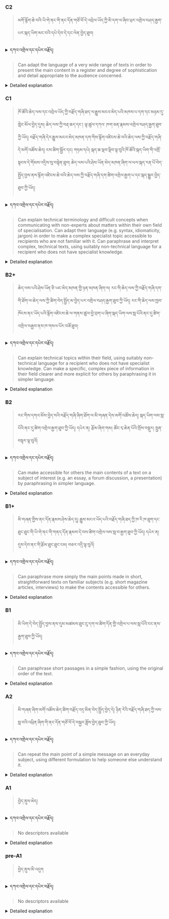 ### C2
<!-- panels:start -->
<!-- div:left-panel -->

>མགོ་རྙོག་ཆེ་བའི་ཡི་གེ་ནང་གི་ནང་དོན་གཙོ་བོ་དེ་འབྲེལ་ཡོད་ཀྱི་མི་དག་ལ་ཞིབ་ཕྲར་འགྲེལ་བཤད་རྒྱག་པར་སྐད་ཡིག་མང་བའི་དཔེ་དེབ་དེ་དང་ལེན་བྱེད་ཐུབ།


<details>
  <summary>དཀའ་འགྲེལ་དང་དཔེར་བརྗོད།</summary>

བདག་གིས་དེ་ལྷག་ཏུ་སྟབས་བདེའི་ཆ་ཤས་སུ་དབྱེ་རུ་བཅུག་པ་སྟེ།

1.སྐད་ཆ་དྭངས་ཤིང་གསལ་བ་སྟེ། འདིས་ཁྱོད་ཀྱིས་གོ་བདེ་ཤེས་སླ་བའི་ཐབས་ལ་བརྟེན་ནས་བཤད་ཆོག་པ་དང་འབྲི་ཆོག་པ་མཚོན་ ཁྱེད་ཀྱིས་དོན་སྙིང་ལྡན་པའི་ཚིག་བཀོལ་ནས་ཉན་མཁན་དང་ཀློག་པ་པོ་རྣམས་ལ་མཚོན་ན་རྙོག་འཛིང་ཆེན་པོ་མེད།
དཔེ་མཚོན་འདི་ལྟར། "དེ་རིང་གི་ནམ་མཁའ་ཧ་ཅང་སྔོ་"ཞེས་པ་ནི་སྟབས་བདེ་ཞིང་གསལ་བའི་ཚིག་གྲུབ་ཤིག་རེད།
</details>


<!-- div:right-panel -->

> Can adapt the language of a very wide range of texts in order to present the main content in a register and degree of sophistication and detail appropriate to the audience concerned.




<details>

  <summary>Detailed explanation</summary>

It highlights an individual's ability to adapt the language of various texts to match the needs and expectations of the intended audience. Here's an explanation of the key elements:

Adapting language: The individual can modify their language use to suit different types of texts. They have the skill to adjust the register, tone, and style of their language to ensure it is appropriate for the specific audience they are addressing.

Presenting main content: The individual can effectively convey the main ideas and information of a text. They are able to prioritize and articulate the essential content, ensuring that it is accurately and clearly presented.

Register and degree of sophistication: The individual can select an appropriate register and level of formality for the specific audience. They can adapt their language to match the desired level of sophistication, taking into account factors such as the audience's knowledge, expectations, and cultural context.

Detail and level of information: The individual can adjust the level of detail and information provided in the text. They have the ability to provide the necessary information to meet the audience's needs, whether it requires a concise summary or a more comprehensive explanation.

Overall, this descriptor indicates that the individual possesses advanced language skills and can effectively adapt their language use across a wide range of texts. They have the ability to tailor their communication to suit the intended audience, presenting the main content in an appropriate register and degree of sophistication while considering the level of detail and information required.

</details>

<!-- panels:end -->




### C1
<!-- panels:start -->
<!-- div:left-panel -->

>  ཁོ་ཚོའི་ཆེད་ལས་དང་འབྲེལ་ཡོད་ཀྱི་བརྗོད་གཞི་ཐད་ལ་རྒྱུས་མངའ་མེད་པའི་མཁས་པ་དག་དང་མཉམ་དུ་གླེང་མོལ་བྱེད་དུས། ཆེད་ལས་ཀྱི་བརྡ་ཆད་དང་། ལྟ་ཚུལ་དཀའ་
ཁག་ཅན་རྣམས་འགྲེལ་བཤད་རྒྱག་ཐུབ་ཀྱི་ཡོད།
བརྗོད་གཞི་དེར་རྒྱུས་མངའ་མེད་མཁན་དག་གིས་རྙོག་འཛིངས་ཆེ་བའི་ཆེད་ལས་ཀྱི་བརྗོད་གཞི་དེ་མགོ་འཚོས་ཆེད། ངས་ཚིག་སྦྱོར་དང། གཏམ་དཔེ། སྐད་ཆ་ལྡབ་ལྡིབ་ལྟ་བུའི་ཁོ་ཚོའི་སྐད་ཡིག་གི་འགྲོ་སྟངས་དེ་གོམས་འདྲིས་སུ་བསྟེན་ཐུབ། 
ཆེད་ལས་པའི་ཤེས་ཡོན་མེད་མཁན་ཞིག་ལ་ཕལ་སྐད་རན་པོ་བེད་སྤྱོད་བྱས་ནས་རྙོག་འཛིངས་ཆེ་བའི་ཆེད་ལས་ཀྱི་བརྗོད་གཞི་དག་ཚིག་འགྲེལ་རྒྱག་པ་དང་སྐད་སྒྱུར་བྱེད་ཐུབ་ཀྱི་ཡོད། 






<details>
  <summary>དཀའ་འགྲེལ་དང་དཔེར་བརྗོད།</summary>

བདག་གིས་དེ་ལྷག་ཏུ་སྟབས་བདེའི་ཆ་ཤས་སུ་དབྱེ་རུ་བཅུག་པ་སྟེ།

1.སྐད་ཆ་དྭངས་ཤིང་གསལ་བ་སྟེ། འདིས་ཁྱོད་ཀྱིས་གོ་བདེ་ཤེས་སླ་བའི་ཐབས་ལ་བརྟེན་ནས་བཤད་ཆོག་པ་དང་འབྲི་ཆོག་པ་མཚོན་ ཁྱེད་ཀྱིས་དོན་སྙིང་ལྡན་པའི་ཚིག་བཀོལ་ནས་ཉན་མཁན་དང་ཀློག་པ་པོ་རྣམས་ལ་མཚོན་ན་རྙོག་འཛིང་ཆེན་པོ་མེད།
དཔེ་མཚོན་འདི་ལྟར། "དེ་རིང་གི་ནམ་མཁའ་ཧ་ཅང་སྔོ་"ཞེས་པ་ནི་སྟབས་བདེ་ཞིང་གསལ་བའི་ཚིག་གྲུབ་ཤིག་རེད།
</details>

<!-- div:right-panel -->

>Can explain technical terminology and difficult concepts when communicating with non-experts about matters within their own field of specialisation.
Can adapt their language (e.g. syntax, idiomaticity, jargon) in order to make a complex specialist topic accessible to recipients who are not familiar with it.
Can paraphrase and interpret complex, technical texts, using suitably non-technical language for a recipient who does not have specialist knowledge.





<details>

  <summary>Detailed explanation</summary>

It describes an individual's ability to communicate complex technical information to non-experts within their own field of expertise. Here's a simplified explanation:

Explaining technical terminology and difficult concepts: The individual can clarify and simplify complex technical terms and concepts when communicating with people who are not experts in the subject. They have the skill to break down complicated information into more understandable terms.

Adapting language for non-experts: The individual can adjust their language, including syntax (sentence structure), idiomatic expressions, and jargon, to make a complex specialist topic accessible to recipients who may not have in-depth knowledge of the subject. They can convey the information in a way that is understandable and relatable to non-experts.

Paraphrasing and interpreting complex texts: The individual can rephrase and interpret complex technical texts, using language that is suitable for someone who lacks specialist knowledge. They can summarize and explain the main ideas without using overly technical language.

In summary, this descriptor indicates that the individual has the ability to explain technical concepts and terminology to non-experts in their field. They can adapt their language to make complex topics understandable, paraphrase complex texts into simpler language, and effectively communicate with individuals who may not have specialized knowledge in the subject area.

</details>

<!-- panels:end -->






### B2+
<!-- panels:start -->
<!-- div:left-panel -->

> ཆེད་ལས་པའི་ཤེས་ཡོན་ཅི་ཡང་མེད་མཁན་གྱི་ཉན་མཁན་ཞིག་ལ། རང་གི་ཆེད་ལས་ཀྱི་བརྗོད་གཞི་དག་གི་ཐོག་ལ་ཆེད་ལས་ཀྱི་ཚིག་བེད་སྤྱོད་མ་བྱེད་པར་འགྲེལ་བཤད་རྒྱག་ཐུབ་ཀྱི་ཡོད།
རང་གི་ཆེད་ལས་ཁྱབ་ཁོངས་ནང་ཡོད་པའི་རྙོག་འཛིངས་ཆེ་ལ་གནས་ཚུལ་བྱེ་བྲག་པ་ཞིག་སྐད་ཡིག་ལས་སླ་པོའི་ནང་དུ་ཚིག་འགྲེལ་བརྒྱབ་ནས་ཁ་གསལ་པོར་བཟོ་ཐུབ།




<details>
  <summary>དཀའ་འགྲེལ་དང་དཔེར་བརྗོད།</summary>

བདག་གིས་དེ་ལྷག་ཏུ་སྟབས་བདེའི་ཆ་ཤས་སུ་དབྱེ་རུ་བཅུག་པ་སྟེ།

1.སྐད་ཆ་དྭངས་ཤིང་གསལ་བ་སྟེ། འདིས་ཁྱོད་ཀྱིས་གོ་བདེ་ཤེས་སླ་བའི་ཐབས་ལ་བརྟེན་ནས་བཤད་ཆོག་པ་དང་འབྲི་ཆོག་པ་མཚོན་ ཁྱེད་ཀྱིས་དོན་སྙིང་ལྡན་པའི་ཚིག་བཀོལ་ནས་ཉན་མཁན་དང་ཀློག་པ་པོ་རྣམས་ལ་མཚོན་ན་རྙོག་འཛིང་ཆེན་པོ་མེད།
དཔེ་མཚོན་འདི་ལྟར། "དེ་རིང་གི་ནམ་མཁའ་ཧ་ཅང་སྔོ་"ཞེས་པ་ནི་སྟབས་བདེ་ཞིང་གསལ་བའི་ཚིག་གྲུབ་ཤིག་རེད།
</details>

<!-- div:right-panel -->

> Can explain technical topics within their field, using suitably non-technical language for a recipient who does not have specialist knowledge.
Can make a specific, complex piece of information in their field clearer and more explicit for others by paraphrasing it in simpler language.





<details>

  <summary>Detailed explanation</summary>

It highlights the individual's ability to explain technical topics within their field to individuals who do not have specialized knowledge. Here's a simplified explanation:

Explaining technical topics: The individual can effectively communicate technical subjects related to their field to people who may not have expertise in that area. They have the skill to convey complex information in a way that is understandable and accessible to non-specialists.

Using non-technical language: The individual can use language that is appropriate and free from technical jargon when explaining technical topics to non-experts. They can express ideas and concepts in a clear and concise manner, avoiding unnecessary technical terms that might confuse the recipient.

Paraphrasing complex information: The individual can take a specific, intricate piece of information within their field and rephrase it using simpler language. This allows them to make the information clearer and more explicit for others who may have difficulty understanding complex technical content.

In summary, this descriptor indicates that the individual has the ability to explain technical topics within their field using non-technical language. They can make complex information more accessible by paraphrasing it in simpler terms, helping others understand the subject matter more easily.

</details>

<!-- panels:end -->







### B2
<!-- panels:start -->
<!-- div:left-panel -->

> རང་གིས་དགའ་མོས་བྱེད་སའི་བརྗོད་གཞི་ཞིག་ཐོག་ལ་མི་གཞན་དེས་མགོ་འཚོས་ཆེད། སྐད་ཡིག་ལས་སླ་པོའི་ནང་དུ་ཚིག་འགྲེལ་རྒྱག་ཐུབ་ཀྱི་ཡོད། དཔེར་ན། རྩོམ་ཞིག་གམ། ཚོང་རྭ་ཆེན་པོའི་གྲོས་བསྡུར། སྤྱན་བསྟར་ལྟ་བུའོ།





<details>
  <summary>དཀའ་འགྲེལ་དང་དཔེར་བརྗོད།</summary>

བདག་གིས་དེ་ལྷག་ཏུ་སྟབས་བདེའི་ཆ་ཤས་སུ་དབྱེ་རུ་བཅུག་པ་སྟེ།

1.སྐད་ཆ་དྭངས་ཤིང་གསལ་བ་སྟེ། འདིས་ཁྱོད་ཀྱིས་གོ་བདེ་ཤེས་སླ་བའི་ཐབས་ལ་བརྟེན་ནས་བཤད་ཆོག་པ་དང་འབྲི་ཆོག་པ་མཚོན་ ཁྱེད་ཀྱིས་དོན་སྙིང་ལྡན་པའི་ཚིག་བཀོལ་ནས་ཉན་མཁན་དང་ཀློག་པ་པོ་རྣམས་ལ་མཚོན་ན་རྙོག་འཛིང་ཆེན་པོ་མེད།
དཔེ་མཚོན་འདི་ལྟར། "དེ་རིང་གི་ནམ་མཁའ་ཧ་ཅང་སྔོ་"ཞེས་པ་ནི་སྟབས་བདེ་ཞིང་གསལ་བའི་ཚིག་གྲུབ་ཤིག་རེད།
</details>

<!-- div:right-panel -->

> Can make accessible for others the main contents of a text on a subject of interest (e.g. an essay, a forum discussion, a presentation) by paraphrasing in simpler language.






<details>

  <summary>Detailed explanation</summary>

 It focuses on the individual's ability to make the main content of a text, such as an essay, forum discussion, or presentation, accessible to others by paraphrasing it in simpler language. Here's a simplified explanation:

The individual can take a text that contains complex or specialized information on a subject of interest and rephrase it using simpler language. By doing so, they make the main content of the text more easily understandable for others who may have difficulty comprehending the original text.

The goal is to remove any unnecessary complexity, technical jargon, or complicated language that might hinder comprehension. The individual's ability to paraphrase the text and present it in simpler language enables them to bridge the gap between the original content and the intended audience.

In summary, this descriptor highlights the individual's skill in simplifying the main content of a text by using more accessible language. They can make information easier to understand and ensure that others can grasp the key points and ideas of the subject matter.

</details>

<!-- panels:end -->







### B1+
<!-- panels:start -->
<!-- div:left-panel -->

> མི་གཞན་གྱིས་ནང་དོན་རྣམས་ཤེས་ཆེད་དུ། རྒྱུས་མངའ་ཡོད་པའི་བརྗོད་གཞི་ཐད་ཀྱི་ཁ་རི་ཁ་ཐུག་དང་ཐུང་ཐུང་གི་ཡི་གེ་ནང་གི་གནད་དོན་རྣམས་དེ་བས་ཚིག་འགྲེལ་ལས་སླ་བ་རྒྱག་ཐུབ་ཀྱི་ཡོད། དཔེར་ན། དུས་དེབ་ནང་གི་རྩོམ་ཐུང་ཐུང་ངམ། བཅར་འདྲི་ལྟ་བུའོ།




<details>
  <summary>དཀའ་འགྲེལ་དང་དཔེར་བརྗོད།</summary>

བདག་གིས་དེ་ལྷག་ཏུ་སྟབས་བདེའི་ཆ་ཤས་སུ་དབྱེ་རུ་བཅུག་པ་སྟེ།

1.སྐད་ཆ་དྭངས་ཤིང་གསལ་བ་སྟེ། འདིས་ཁྱོད་ཀྱིས་གོ་བདེ་ཤེས་སླ་བའི་ཐབས་ལ་བརྟེན་ནས་བཤད་ཆོག་པ་དང་འབྲི་ཆོག་པ་མཚོན་ ཁྱེད་ཀྱིས་དོན་སྙིང་ལྡན་པའི་ཚིག་བཀོལ་ནས་ཉན་མཁན་དང་ཀློག་པ་པོ་རྣམས་ལ་མཚོན་ན་རྙོག་འཛིང་ཆེན་པོ་མེད།
དཔེ་མཚོན་འདི་ལྟར། "དེ་རིང་གི་ནམ་མཁའ་ཧ་ཅང་སྔོ་"ཞེས་པ་ནི་སྟབས་བདེ་ཞིང་གསལ་བའི་ཚིག་གྲུབ་ཤིག་རེད།
</details>

<!-- div:right-panel -->

> Can paraphrase more simply the main points made in short, straightforward texts on familiar subjects (e.g. short magazine articles, interviews) to make the contents accessible for others.






<details>

  <summary>Detailed explanation</summary>

It focuses on the individual's ability to paraphrase the main points of short and straightforward texts on familiar subjects, such as magazine articles or interviews, to make the content more accessible for others. Here's a simplified explanation:

The individual can take a short text that presents main points or ideas on a familiar subject and rephrase them using simpler language. By doing so, they make the content easier to understand for others who may have difficulty with the original wording or terminology.

The goal is to convey the key information in a clear and concise manner, removing any unnecessary complexity or language barriers that might hinder comprehension. The individual's ability to paraphrase the text and present it in simpler terms helps make the content more accessible and easier to grasp for a wider audience.

In summary, this descriptor highlights the individual's skill in simplifying and rephrasing the main points of short, straightforward texts on familiar subjects. Their ability to paraphrase the content allows them to make the information more understandable and accessible for others who may not be familiar with the original text.

</details>

<!-- panels:end -->



### B1
<!-- panels:start -->
<!-- div:left-panel -->

> མི་ཡིག་དེ་བེད་སྤྱོད་བྱས་ནས་དུམ་མཚམས་ཐུང་ངུ་དག་ལ་ཚིག་དོན་གྱི་འགྲེལ་པ་ལས་སླ་པོའི་ངང་ནས་རྒྱག་ཐུབ་ཀྱི་ཡོད།




<details>
  <summary>དཀའ་འགྲེལ་དང་དཔེར་བརྗོད།</summary>

བདག་གིས་དེ་ལྷག་ཏུ་སྟབས་བདེའི་ཆ་ཤས་སུ་དབྱེ་རུ་བཅུག་པ་སྟེ།

1.སྐད་ཆ་དྭངས་ཤིང་གསལ་བ་སྟེ། འདིས་ཁྱོད་ཀྱིས་གོ་བདེ་ཤེས་སླ་བའི་ཐབས་ལ་བརྟེན་ནས་བཤད་ཆོག་པ་དང་འབྲི་ཆོག་པ་མཚོན་ ཁྱེད་ཀྱིས་དོན་སྙིང་ལྡན་པའི་ཚིག་བཀོལ་ནས་ཉན་མཁན་དང་ཀློག་པ་པོ་རྣམས་ལ་མཚོན་ན་རྙོག་འཛིང་ཆེན་པོ་མེད།
དཔེ་མཚོན་འདི་ལྟར། "དེ་རིང་གི་ནམ་མཁའ་ཧ་ཅང་སྔོ་"ཞེས་པ་ནི་སྟབས་བདེ་ཞིང་གསལ་བའི་ཚིག་གྲུབ་ཤིག་རེད།
</details>

<!-- div:right-panel -->

> Can paraphrase short passages in a simple fashion, using the original order of the text.




<details>

  <summary>Detailed explanation</summary>

This descriptor refers to the individual's ability to paraphrase short passages in a simple manner while maintaining the original order of the text. Here's a simplified explanation:

The individual is able to rephrase or restate short passages of text using simpler language and structure, while keeping the original sequence and order of the information intact. This skill allows them to convey the main ideas or content of the original text in a more accessible way.

By paraphrasing the text, the individual can make it easier for others to understand the information without changing the overall meaning or organization of the original passage. They have the ability to simplify complex language, rephrase sentences, and use more straightforward wording to express the same ideas.

In summary, this descriptor highlights the individual's capacity to rephrase short passages of text using simpler language and maintain the original order of the information. Their skill in paraphrasing allows them to present the main ideas in a more accessible manner while staying true to the structure of the original text.

</details>

<!-- panels:end -->





### A2
<!-- panels:start -->
<!-- div:left-panel -->

> མི་གཞན་ཞིག་མགོ་འཚོས་ཆེད་ཚིག་བརྗོད་འདྲ་མིན་བེད་སྤྱོད་བྱེད་དེ། ཉིན་རེའི་བརྗོད་གཞི་ཐད་ཀྱི་ལས་སླ་བའི་འཕྲིན་ཞིག་གི་ནང་དོན་གཙོ་བོ་དེ་བསྐྱར་ཟློས་བྱེད་ཐུབ་ཀྱི་ཡོད།

  


<details>
  <summary>དཀའ་འགྲེལ་དང་དཔེར་བརྗོད།</summary>

བདག་གིས་དེ་ལྷག་ཏུ་སྟབས་བདེའི་ཆ་ཤས་སུ་དབྱེ་རུ་བཅུག་པ་སྟེ།

1.སྐད་ཆ་དྭངས་ཤིང་གསལ་བ་སྟེ། འདིས་ཁྱོད་ཀྱིས་གོ་བདེ་ཤེས་སླ་བའི་ཐབས་ལ་བརྟེན་ནས་བཤད་ཆོག་པ་དང་འབྲི་ཆོག་པ་མཚོན་ ཁྱེད་ཀྱིས་དོན་སྙིང་ལྡན་པའི་ཚིག་བཀོལ་ནས་ཉན་མཁན་དང་ཀློག་པ་པོ་རྣམས་ལ་མཚོན་ན་རྙོག་འཛིང་ཆེན་པོ་མེད།
དཔེ་མཚོན་འདི་ལྟར། "དེ་རིང་གི་ནམ་མཁའ་ཧ་ཅང་སྔོ་"ཞེས་པ་ནི་སྟབས་བདེ་ཞིང་གསལ་བའི་ཚིག་གྲུབ་ཤིག་རེད།
</details>

<!-- div:right-panel -->

> Can repeat the main point of a simple message on an everyday subject, using different formulation to help someone else understand it.




<details>

  <summary>Detailed explanation</summary>

This descriptor refers to the individual's ability to repeat the main point of a simple message on an everyday subject using different formulations in order to help someone else understand it. Here's a simplified explanation:

The individual is capable of restating or rephrasing the main idea or point of a simple message on a common topic. They have the ability to express the same concept using different wording or formulations in order to assist someone else in comprehending it.

By repeating the main point using various formulations, the individual can provide alternative explanations or perspectives that may resonate better with the listener. This skill allows them to adapt their language and delivery to enhance understanding and make the message clearer for others.

In summary, this descriptor highlights the individual's proficiency in reiterating the primary message of a straightforward communication using different phrasings. Their ability to vary their formulations helps facilitate comprehension and assists others in grasping the intended meaning.

</details>

<!-- panels:end -->




### A1
<!-- panels:start -->
<!-- div:left-panel -->

>བྱེད་ནུས་མེད།
 
<details>
  <summary>དཀའ་འགྲེལ་དང་དཔེར་བརྗོད།</summary>

...
</details>

<!-- div:right-panel -->

> No descriptors available

<details>

  <summary>Detailed explanation</summary>

...

</details>

<!-- panels:end -->




### pre-A1
<!-- panels:start -->
<!-- div:left-panel -->

> བྱེད་ནུས་མི་འདུག

<details>
  <summary>དཀའ་འགྲེལ་དང་དཔེར་བརྗོད།</summary>

...
</details>

<!-- div:right-panel -->

> No descriptors available

<details>

  <summary>Detailed explanation</summary>

...

</details>

<!-- panels:end -->

